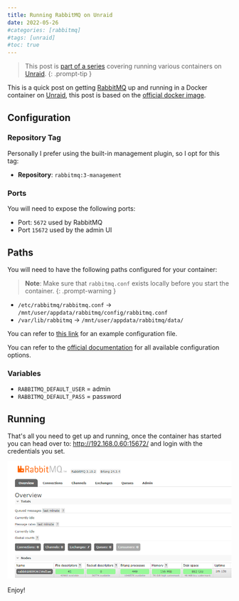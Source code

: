 ```yaml
---
title: Running RabbitMQ on Unraid
date: 2022-05-26
#categories: [rabbitmq]
#tags: [unraid]
#toc: true
---
```


> This post is [part of a series](https://www.richardn.ca/series/#unraid-containers-2022) covering running various containers on [Unraid](https://unraid.net/).
{: .prompt-tip }

This is a quick post on getting [RabbitMQ](https://www.rabbitmq.com/) up and running in a Docker container on [Unraid](https://unraid.net/), this post is based on the [official docker image](https://hub.docker.com/_/rabbitmq).

## Configuration
### Repository Tag
Personally I prefer using the built-in management plugin, so I opt for this tag:

- **Repository**: `rabbitmq:3-management`

### Ports
You will need to expose the following ports:

- Port: `5672` used by RabbitMQ
- Port `15672` used by the admin UI

## Paths
You will need to have the following paths configured for your container:

> **Note**: Make sure that `rabbitmq.conf` exists locally before you start the container.
{: .prompt-warning }

- `/etc/rabbitmq/rabbitmq.conf` -> `/mnt/user/appdata/rabbitmq/config/rabbitmq.conf`
- `/var/lib/rabbitmq` -> `/mnt/user/appdata/rabbitmq/data/`

You can refer to [this link](https://github.com/rabbitmq/rabbitmq-server/blob/v3.8.x/deps/rabbit/docs/rabbitmq.conf.example) for an example configuration file.

You can refer to the [official documentation](https://www.rabbitmq.com/configure.html#configuration-files) for all available configuration options.

### Variables
- `RABBITMQ_DEFAULT_USER` = admin
- `RABBITMQ_DEFAULT_PASS` = password

## Running
That's all you need to get up and running, once the container has started you can head over to: http://192.168.0.60:15672/ and login with the credentials you set.

<img src="./001.png" alt="">

Enjoy!

